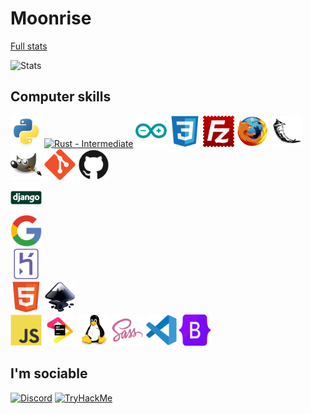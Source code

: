 # Moonrise
[Full stats](https://github.com/PetitPotiron/PetitPotiron/stats.md)

![Stats](https://github-readme-stats.vercel.app/api?username=PetitPotiron&show_icons=true&theme=midnight-purple)

## Computer skills
<a href="https://python.org"><img src="https://raw.githubusercontent.com/devicons/devicon/master/icons/python/python-original.svg" width="50px" height="50px" alt="Python - Intermediate"></a>
<a href="https://rust-lang.org"><img src="https://www.rust-lang.org/logos/rust-logo-blk.svg" width="50px" height="50px" alt="Rust - Intermediate"></a>
<a href="https://arduino.cc"><img src="https://raw.githubusercontent.com/devicons/devicon/master/icons/arduino/arduino-original.svg" width="50px" height="50px" alt="Arduino - Beginner"></a>
<a href="https://w3.org/Style/CSS"><img src="https://raw.githubusercontent.com/devicons/devicon/master/icons/css3/css3-original.svg" width="50px" height="50px" alt="CSS 3 - Intermediate"></a>
<a href="https://filezilla-project.org/"><img src="https://raw.githubusercontent.com/devicons/devicon/master/icons/filezilla/filezilla-plain.svg" width="50px" height="50px" alt="FileZilla - Beginner"></a>
<a href="https://firefox.com"><img src="https://raw.githubusercontent.com/devicons/devicon/master/icons/firefox/firefox-original.svg" width="50px" height="50px" alt="Firefox - Expert"></a>
<a href="https://flask.palletsprojects.com"><img src="https://raw.githubusercontent.com/devicons/devicon/master/icons/flask/flask-original.svg" width="50px" height="50px" alt="Flask - Intermediate"></a>
<a href="https://gimp.org"><img src="https://raw.githubusercontent.com/devicons/devicon/master/icons/gimp/gimp-original.svg" width="50px" height="50px" alt="Gimp - Intermediate"></a>
<a href="https://git-scm.com"><img src="https://raw.githubusercontent.com/devicons/devicon/master/icons/git/git-original.svg" width="50px" height="50px" alt=""></a>
<a href="https://github.com"><img src="https://raw.githubusercontent.com/devicons/devicon/master/icons/github/github-original.svg" width="50px" height="50px" alt=""></a>       
<a href="https://djangoproject.com"><img src="https://raw.githubusercontent.com/devicons/devicon/master/icons/django/django-original.svg" width="50px" height="50px" alt=""></a>       
<a href="https://google.com"><img src="https://raw.githubusercontent.com/devicons/devicon/master/icons/google/google-original.svg" width="50px" height="50px" alt=""></a>        
<a href="https://heroku.com"><img src="https://raw.githubusercontent.com/devicons/devicon/master/icons/heroku/heroku-original.svg" width="50px" height="50px" alt=""></a>        
<a href="https://www.w3.org/html"><img src="https://raw.githubusercontent.com/devicons/devicon/master/icons/html5/html5-original.svg" width="50px" height="50px" alt=""></a>
<a href="https://inkscape.org"><img src="https://raw.githubusercontent.com/devicons/devicon/master/icons/inkscape/inkscape-original.svg" width="50px" height="50px" alt=""></a>    
<a href="https://nodejs.org"><img src="https://raw.githubusercontent.com/devicons/devicon/master/icons/javascript/javascript-original.svg" width="50px" height="50px" alt=""></a>
<a href="https://www.jetbrains.com"><img src="https://raw.githubusercontent.com/devicons/devicon/master/icons/jetbrains/jetbrains-original.svg" width="50px" height="50px" alt=""></a> 
<a href="https://www.gnu.org/"><img src="https://raw.githubusercontent.com/devicons/devicon/master/icons/linux/linux-original.svg" width="50px" height="50px" alt=""></a>
<a href="https://sass-lang.com"><img src="https://raw.githubusercontent.com/devicons/devicon/master/icons/sass/sass-original.svg" width="50px" height="50px" alt=""></a>
<a href="https://code.visualstudio.com/"><img src="https://raw.githubusercontent.com/devicons/devicon/master/icons/vscode/vscode-original.svg" width="50px" height="50px" alt=""></a>
<a href="https://getbootstrap.com"><img src="https://raw.githubusercontent.com/devicons/devicon/master/icons/bootstrap/bootstrap-original.svg" width="50px" height="50px" alt=""></a>
  
## I'm sociable
[![Discord](https://discord.com/assets/3437c10597c1526c3dbd98c737c2bcae.svg)](https://discord.com/users/715826047949471785) [![TryHackMe](https://tryhackme-badges.s3.amazonaws.com/PetitPotiron.png)](https://tryhackme.com/p/PetitPotiron)
